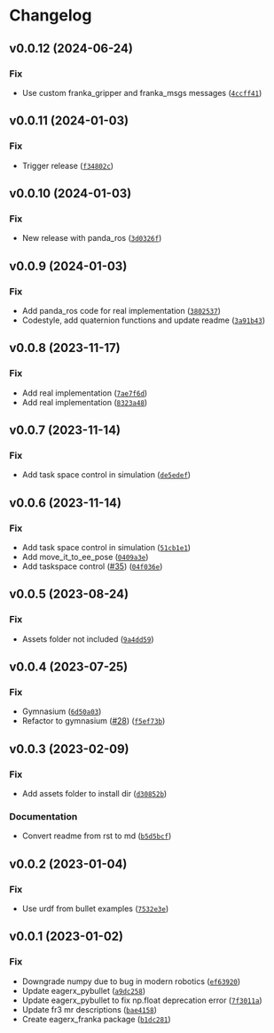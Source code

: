 # Changelog

<!--next-version-placeholder-->

## v0.0.12 (2024-06-24)

### Fix

* Use custom franka_gripper and franka_msgs messages ([`4ccff41`](https://github.com/eager-dev/eagerx_franka/commit/4ccff4165920a5cfc1392e4f4ff2d983efc7b18e))

## v0.0.11 (2024-01-03)

### Fix

* Trigger release ([`f34802c`](https://github.com/eager-dev/eagerx_franka/commit/f34802c743f1ca2949cfbcb79d843f29bc669d25))

## v0.0.10 (2024-01-03)

### Fix

* New release with panda_ros ([`3d0326f`](https://github.com/eager-dev/eagerx_franka/commit/3d0326f0efc37978705db4af8b41634f8d03ecda))

## v0.0.9 (2024-01-03)

### Fix

* Add panda_ros code for real implementation ([`3802537`](https://github.com/eager-dev/eagerx_franka/commit/3802537ca5698c8fa1cb3d5999135557ea9fce6f))
* Codestyle, add quaternion functions and update readme ([`3a91b43`](https://github.com/eager-dev/eagerx_franka/commit/3a91b43786eaed809657a34546a259361053398a))

## v0.0.8 (2023-11-17)

### Fix

* Add real implementation ([`7ae7f6d`](https://github.com/eager-dev/eagerx_franka/commit/7ae7f6dca32dd9bdef4f213c6248d405d8401764))
* Add real implementation ([`8323a48`](https://github.com/eager-dev/eagerx_franka/commit/8323a48f6478c0551683942aa6ae06b60f85a44f))

## v0.0.7 (2023-11-14)

### Fix

* Add task space control in simulation ([`de5edef`](https://github.com/eager-dev/eagerx_franka/commit/de5edefc6a6de9c3428495b986dea6846bd32580))

## v0.0.6 (2023-11-14)

### Fix

* Add task space control in simulation ([`51cb1e1`](https://github.com/eager-dev/eagerx_franka/commit/51cb1e1e043a5da21b06565b238bc0d7b9fbb816))
* Add move_it_to_ee_pose ([`0409a3e`](https://github.com/eager-dev/eagerx_franka/commit/0409a3e2bab1800e7d9fd4eef529e3838cd6be51))
* Add taskspace control ([#35](https://github.com/eager-dev/eagerx_franka/issues/35)) ([`04f036e`](https://github.com/eager-dev/eagerx_franka/commit/04f036ed1061528b0973840f02c7af9049ad11ba))

## v0.0.5 (2023-08-24)

### Fix

* Assets folder not included ([`9a4dd59`](https://github.com/eager-dev/eagerx_franka/commit/9a4dd595809e37c668e6bcb5b71bce686e4807e8))

## v0.0.4 (2023-07-25)

### Fix

* Gymnasium ([`6d50a03`](https://github.com/eager-dev/eagerx_franka/commit/6d50a032e61b623ca1ca535dda842d0ef9f6f452))
* Refactor to gymnasium ([#28](https://github.com/eager-dev/eagerx_franka/issues/28)) ([`f5ef73b`](https://github.com/eager-dev/eagerx_franka/commit/f5ef73b8514c64bd9e5d265d8e093feb771d68fb))

## v0.0.3 (2023-02-09)
### Fix
* Add assets folder to install dir ([`d30852b`](https://github.com/eager-dev/eagerx_franka/commit/d30852b675a217d46c3a85652d297727e6d2ff33))

### Documentation
* Convert readme from rst to md ([`b5d5bcf`](https://github.com/eager-dev/eagerx_franka/commit/b5d5bcf0205913371724120e404d56806d11e840))

## v0.0.2 (2023-01-04)
### Fix
* Use urdf from bullet examples ([`7532e3e`](https://github.com/eager-dev/eagerx_franka/commit/7532e3ee3a08bbbe01e6ad4681a847e4dee1331e))

## v0.0.1 (2023-01-02)
### Fix
* Downgrade numpy due to bug in modern robotics ([`ef63920`](https://github.com/eager-dev/eagerx_franka/commit/ef63920df2a5e2557aea721bb75a715e2eb23bd3))
* Update eagerx_pybullet ([`a9dc258`](https://github.com/eager-dev/eagerx_franka/commit/a9dc2581d66a812035326a6ffba98586b34f0304))
* Update eagerx_pybullet to fix np.float deprecation error ([`7f3011a`](https://github.com/eager-dev/eagerx_franka/commit/7f3011a2aceb7d9a5b99582a6e3c305b2a60d48d))
* Update fr3 mr descriptions ([`bae4158`](https://github.com/eager-dev/eagerx_franka/commit/bae41585b70dac8583badb5231c4642c450c942c))
* Create eagerx_franka package ([`b1dc281`](https://github.com/eager-dev/eagerx_franka/commit/b1dc28131c328fb73af439af9a0d95db25ee57ae))
